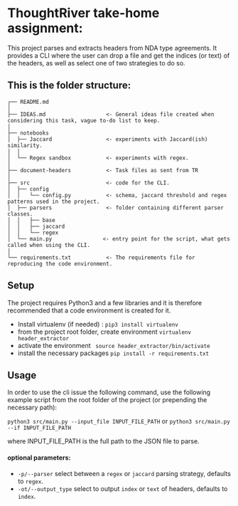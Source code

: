 
# ThoughtRiver take-home assignment:

This project parses and extracts headers from NDA type agreements. It provides a CLI where the user can drop a file and
get the indices (or text) of the headers, as well as select one of two strategies to do so.


This is the folder structure:
--------------------------------

    ┌── README.md
    │
    ├── IDEAS.md                   <- General ideas file created when considering this task, vague to-do list to keep.
    │
    ├── notebooks
    │  ├── Jaccard                 <- experiments with Jaccard(ish) similarity.
    │  │
    │  └── Regex sandbox           <- experiments with regex.
    │
    ├── document-headers           <- Task files as sent from TR
    │
    ├── src                        <- code for the CLI.
    │  ├── config
    │  │   └── config.py           <- schema, jaccard threshold and regex patterns used in the project.
    │  ├── parsers                 <- folder containing different parser classes.
    │  │   ├── base
    │  │   ├── jaccard
    │  │   └── regex
    │  └── main.py                <- entry point for the script, what gets called when using the CLI.
    │
    └── requirements.txt           <- The requirements file for reproducing the code environment.


## Setup
The project requires Python3 and a few libraries and it is therefore recommended that a code environment is created for it.

-   Install virtualenv (if needed) :
    `pip3 install virtualenv`
-   from the project root folder, create environment
    `virtualenv header_extractor`
-  activate the environment
    ` source header_extractor/bin/activate`
-   install the necessary packages
    `pip install -r requirements.txt`

## Usage
In order to use the cli issue the following command, use the following example script from the root folder of the project (or prepending the necessary path):

`python3 src/main.py --input_file INPUT_FILE_PATH`
or
`python3 src/main.py --if INPUT_FILE_PATH`

where INPUT_FILE_PATH is the full path to the JSON file to parse.

#### optional parameters:
- `-p/--parser` select between a `regex` or `jaccard` parsing strategy, defaults to `regex`.
- `-ot/--output_type` select to output `index` or `text` of headers, defaults to `index`.